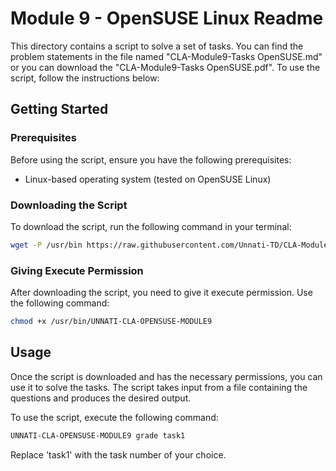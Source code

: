 # Module 9 - OpenSUSE Linux Readme

This directory contains a script to solve a set of tasks. You can find the problem statements in the file named "CLA-Module9-Tasks OpenSUSE.md" or you can download the "CLA-Module9-Tasks OpenSUSE.pdf". To use the script, follow the instructions below:

## Getting Started

### Prerequisites

Before using the script, ensure you have the following prerequisites:

- Linux-based operating system (tested on OpenSUSE Linux)

### Downloading the Script

To download the script, run the following command in your terminal:

```bash
wget -P /usr/bin https://raw.githubusercontent.com/Unnati-TD/CLA-Modules/main/Module9/OpenSUSE_Linux/UNNATI-CLA-OPENSUSE-MODULE9
```

### Giving Execute Permission

After downloading the script, you need to give it execute permission. Use the following command:

```bash
chmod +x /usr/bin/UNNATI-CLA-OPENSUSE-MODULE9
```

## Usage

Once the script is downloaded and has the necessary permissions, you can use it to solve the tasks. The script takes input from a file containing the questions and produces the desired output.

To use the script, execute the following command:

```bash
UNNATI-CLA-OPENSUSE-MODULE9 grade task1
```

Replace 'task1' with the task number of your choice.

